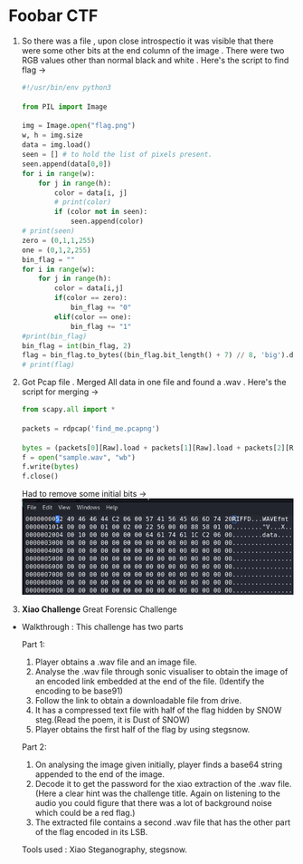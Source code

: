 # Foobar CTF

1. So there was a file , upon close introspectio it was visible that there were some other bits at the end column of the image . There were two RGB values other than normal black and white . Here's the script to find flag ->
    ```python
    #!/usr/bin/env python3

    from PIL import Image

    img = Image.open("flag.png")
    w, h = img.size
    data = img.load()
    seen = [] # to hold the list of pixels present.
    seen.append(data[0,0])
    for i in range(w):
        for j in range(h):
            color = data[i, j]
            # print(color)
            if (color not in seen):
                seen.append(color)
    # print(seen) 
    zero = (0,1,1,255)
    one = (0,1,2,255)
    bin_flag = ""
    for i in range(w):
        for j in range(h):
            color = data[i,j]
            if(color == zero):
                bin_flag += "0"
            elif(color == one):
                bin_flag += "1"
    #print(bin_flag)
    bin_flag = int(bin_flag, 2)
    flag = bin_flag.to_bytes((bin_flag.bit_length() + 7) // 8, 'big').decode()
    # print(flag)
    ```
2. Got Pcap file . Merged All data in one file and found a .wav . Here's the script for merging -> 
    ```python
    from scapy.all import *

    packets = rdpcap('find_me.pcapng')

    bytes = (packets[0][Raw].load + packets[1][Raw].load + packets[2][Raw].load + packets[2][Raw].load)
    f = open("sample.wav", "wb")
    f.write(bytes)
    f.close()
    ```

    Had to remove some initial bits -> 
    <img src="../../Assets/1.png">
3. <b>Xiao Challenge</b> Great Forensic Challenge
-   Walkthrough : This challenge has two parts

    Part 1:
    1. Player obtains a .wav file and an image file.
    2. Analyse the .wav file through sonic visualiser to obtain the image of an encoded link embedded at the end of the file. (Identify the encoding to be base91)
    3. Follow the link to obtain a downloadable file from drive.
    4. It has a compressed text file with half of the flag hidden by SNOW steg.(Read the poem, it is Dust of SNOW)
    5. Player obtains the first half of the flag by using stegsnow.

    Part 2:
    1. On analysing the image given initially, player finds a base64 string appended to the end of the image.
    2. Decode it to get the password for the xiao extraction of the .wav file.(Here a clear hint was the challenge title. Again on listening to the audio you could figure that there was a lot of background noise which could be a red flag.)
    3. The extracted file contains a second .wav file that has the other part of the flag encoded in its LSB.

    Tools used : Xiao Steganography, stegsnow.